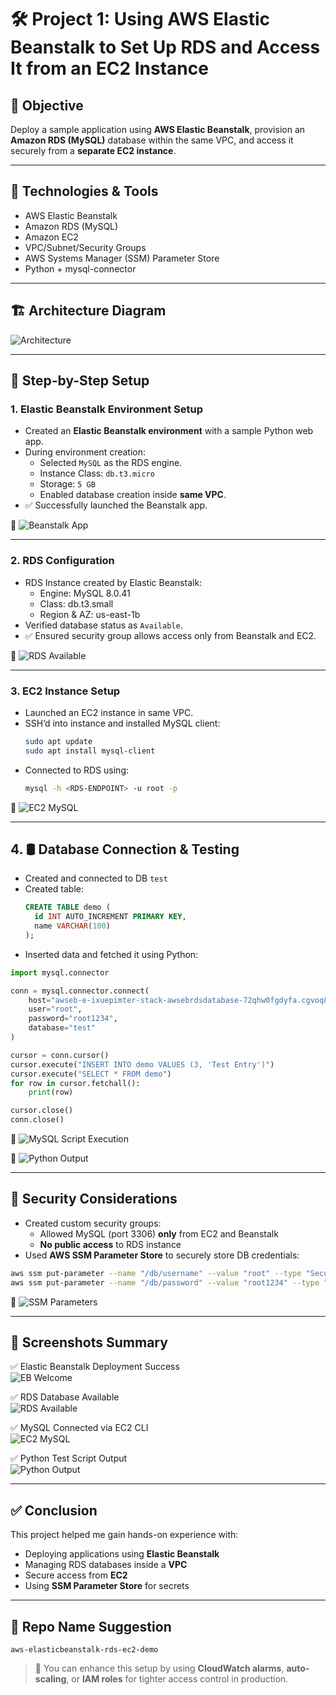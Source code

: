 
# 🛠️ Project 1: Using AWS Elastic Beanstalk to Set Up RDS and Access It from an EC2 Instance

## 🎯 Objective
Deploy a sample application using **AWS Elastic Beanstalk**, provision an **Amazon RDS (MySQL)** database within the same VPC, and access it securely from a **separate EC2 instance**.

---

## 🧰 Technologies & Tools
- AWS Elastic Beanstalk
- Amazon RDS (MySQL)
- Amazon EC2
- VPC/Subnet/Security Groups
- AWS Systems Manager (SSM) Parameter Store
- Python + mysql-connector

---

## 🏗️ Architecture Diagram

![Architecture](.project_ss/architechture.jpg)

---

## 🚀 Step-by-Step Setup

### 1. Elastic Beanstalk Environment Setup
- Created an **Elastic Beanstalk environment** with a sample Python web app.
- During environment creation:
  - Selected `MySQL` as the RDS engine.
  - Instance Class: `db.t3.micro`
  - Storage: `5 GB`
  - Enabled database creation inside **same VPC**.
- ✅ Successfully launched the Beanstalk app.

📸 ![Beanstalk App](./Screenshot%20(98).png)

---

### 2. RDS Configuration
- RDS Instance created by Elastic Beanstalk:
  - Engine: MySQL 8.0.41
  - Class: db.t3.small
  - Region & AZ: us-east-1b
- Verified database status as `Available`.
- ✅ Ensured security group allows access only from Beanstalk and EC2.

📸 ![RDS Available](./Screenshot%20(99).png)

---

### 3. EC2 Instance Setup
- Launched an EC2 instance in same VPC.
- SSH’d into instance and installed MySQL client:
  ```bash
  sudo apt update
  sudo apt install mysql-client
  ```
- Connected to RDS using:
  ```bash
  mysql -h <RDS-ENDPOINT> -u root -p
  ```

📸 ![EC2 MySQL](./Screenshot%202025-06-17%20134254.jpg)

---

## 4. 🛢️ Database Connection & Testing

- Created and connected to DB `test`
- Created table:
  ```sql
  CREATE TABLE demo (
    id INT AUTO_INCREMENT PRIMARY KEY,
    name VARCHAR(100)
  );
  ```
- Inserted data and fetched it using Python:

```python
import mysql.connector

conn = mysql.connector.connect(
    host="awseb-e-ixuepimter-stack-awsebrdsdatabase-72qhw0fgdyfa.cgvoq8uyiakt.us-east-1.rds.amazonaws.com",
    user="root",
    password="root1234",
    database="test"
)

cursor = conn.cursor()
cursor.execute("INSERT INTO demo VALUES (3, 'Test Entry')")
cursor.execute("SELECT * FROM demo")
for row in cursor.fetchall():
    print(row)

cursor.close()
conn.close()
```

📸 ![MySQL Script Execution](./Screenshot%202025-06-17%20141504.jpg)

📸 ![Python Output](./Screenshot%202025-06-17%20141544.jpg)

---

## 🔐 Security Considerations

- Created custom security groups:
  - Allowed MySQL (port 3306) **only** from EC2 and Beanstalk
  - **No public access** to RDS instance
- Used **AWS SSM Parameter Store** to securely store DB credentials:

```bash
aws ssm put-parameter --name "/db/username" --value "root" --type "SecureString"
aws ssm put-parameter --name "/db/password" --value "root1234" --type "SecureString"
```

📸 ![SSM Parameters](./Screenshot%202025-06-17%20140041.jpg)

---

## 📸 Screenshots Summary

✅ Elastic Beanstalk Deployment Success  
![EB Welcome](./Screenshot%20(98).png)

✅ RDS Database Available  
![RDS Available](./Screenshot%20(99).png)

✅ MySQL Connected via EC2 CLI  
![EC2 MySQL](./Screenshot%202025-06-17%20134254.jpg)

✅ Python Test Script Output  
![Python Output](./Screenshot%202025-06-17%20141544.jpg)

---

## ✅ Conclusion

This project helped me gain hands-on experience with:
- Deploying applications using **Elastic Beanstalk**
- Managing RDS databases inside a **VPC**
- Secure access from **EC2**
- Using **SSM Parameter Store** for secrets

---

## 📁 Repo Name Suggestion

```
aws-elasticbeanstalk-rds-ec2-demo
```

> 🔄 You can enhance this setup by using **CloudWatch alarms**, **auto-scaling**, or **IAM roles** for tighter access control in production.
